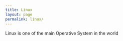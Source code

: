 ```yaml
---
title: Linux
layout: page
permalink: linux/
---
```


Linux is one of the main Operative System in the world
